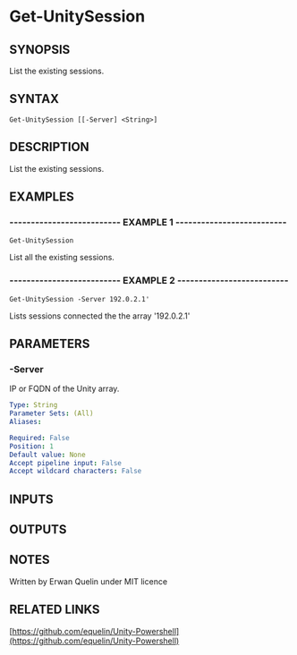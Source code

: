 # Get-UnitySession

## SYNOPSIS
List the existing sessions.

## SYNTAX

```
Get-UnitySession [[-Server] <String>]
```

## DESCRIPTION
List the existing sessions.

## EXAMPLES

### -------------------------- EXAMPLE 1 --------------------------
```
Get-UnitySession
```

List all the existing sessions.

### -------------------------- EXAMPLE 2 --------------------------
```
Get-UnitySession -Server 192.0.2.1'
```

Lists sessions connected the the array '192.0.2.1'

## PARAMETERS

### -Server
IP or FQDN of the Unity array.

```yaml
Type: String
Parameter Sets: (All)
Aliases: 

Required: False
Position: 1
Default value: None
Accept pipeline input: False
Accept wildcard characters: False
```

## INPUTS

## OUTPUTS

## NOTES
Written by Erwan Quelin under MIT licence

## RELATED LINKS

[https://github.com/equelin/Unity-Powershell](https://github.com/equelin/Unity-Powershell)

